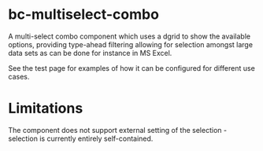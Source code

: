 bc-multiselect-combo
=======================

A multi-select combo component which uses a dgrid to show the available options, providing type-ahead filtering
allowing for selection amongst large data sets as can be done for instance in MS Excel.

See the test page for examples of how it can be configured for different use cases.

Limitations
===========
The component does not support external setting of the selection - selection is currently entirely self-contained.
